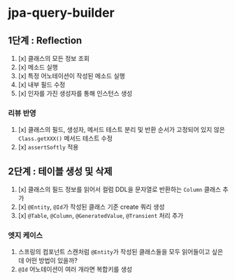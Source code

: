 # jpa-query-builder

## 1단계 : Reflection

1. [x] 클래스의 모든 정보 조회
2. [x] 메소드 실행
3. [x] 특정 어노테이션이 작성된 메소드 실행
4. [x] 내부 필드 수정
5. [x] 인자를 가진 생성자를 통해 인스턴스 생성

### 리뷰 반영

1. [x] 클래스의 필드, 생성자, 메서드 테스트 분리 및 반환 순서가 고정되어 있지 않은 `Class.getXXX()` 메서드 테스트 수정
2. [x] `assertSoftly` 적용

## 2단계 : 테이블 생성 및 삭제

1. [x] 클래스의 필드 정보를 읽어서 컬럼 DDL을 문자열로 반환하는 `Column` 클래스 추가
2. [x] `@Entity`, `@Id`가 작성된 클래스 기준 create 쿼리 생성
3. [x] `@Table`, `@Column`, `@GeneratedValue`, `@Transient` 처리 추가

### 엣지 케이스

1. 스프링의 컴포넌트 스캔처럼 `@Entity`가 작성된 클래스들을 모두 읽어들이고 싶은데 어떤 방법이 있을까?
2. `@Id` 어노테이션이 여러 개라면 복합키를 생성

